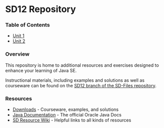 # SD12 Repository
### Table of Contents
* [Unit 1](unit1)
* [Unit 2](unit2)


### Overview
This repository is home to additional resources and exercises designed to enhance your learning of Java SE.  

Instructional materials, including examples and solutions as well as courseware can be found on the [SD12 branch of the SD-Files repository][sdfiles].

### Resources
* [Downloads][sdfiles] - Courseware, examples, and solutions
* [Java Documentation][javadocs] - The official Oracle Java Docs
* [SD Resource Wiki][sdwiki] - Helpful links to all kinds of resources




[sdwiki]:https://github.com/SkillDistillery/SD-Files/wiki
[javadocs]:http://docs.oracle.com/javase/8/docs/api/index.html
[sdfiles]:https://github.com/SkillDistillery/SD-Files/tree/SD12
